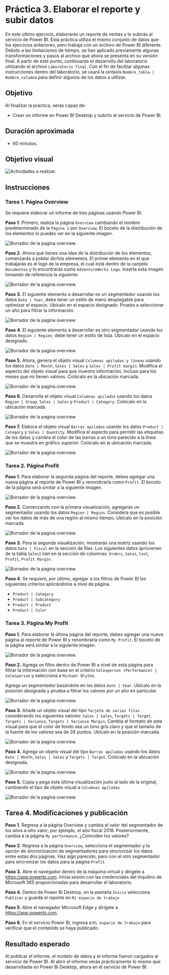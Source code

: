 # Práctica 3. Elaborar el reporte y subir datos 


En este último ejercicio, elaborarás un reporte de ventas y lo subirás al servicio de Power BI. Esta práctica utiliza el mismo conjunto de datos que los ejercicios anteriores, pero trabaja con un archivo de Power BI diferente. Debido a las limitaciones de tiempo, se han aplicado previamente algunas transformaciones y pasos al archivo que ahora se presenta en su versión final. A partir de este punto, continuarás el desarrollo del laboratorio utilizando el archivo `Laboratorio final`. Con el fin de facilitar algunas instrucciones dentro del laboratorio, se usará la sintaxis `Nombre_tabla | Nombre_columna` para definir algunos de los datos a utilizar.

## Objetivo
Al finalizar la práctica, serás capaz de:
- Crear un informe en Power BI Desktop y subirlo al servicio de Power BI.

## Duración aproximada

- 60 minutos.

## Objetivo visual

![Actividades a realizar.](./imgs/Diagrama%20Ejercicios%203.png)

## Instrucciones

### Tarea 1. Página Overview

Se requiere elaborar un informe de tres páginas usando Power BI. 

**Paso 1.** Primero, realiza la página `Overview` cambiando el nombre predeterminado de la `Página 1` por `Overview`. El boceto de la distribución de los elementos lo puedes ver en la siguiente imagen.

![Borrador de la pagina overview.](./imgs/Lab-32.png)

**Paso 2.** Ahora que tienes una idea de la distribución de los elementos, comenzarás a poblar dichos elementos. El primer elemento en el que trabajarás es el logo de la empresa, el cual está dentro de la carpeta `Documentos` y lo encontrarás como `AdventureWorks Logo`. Inserta esta imagen tomando de referencia la siguiente.

![Borrador de la pagina overview.](./imgs/Lab-33.png)

**Paso 3.** El siguiente elemento a desarrollar es un segmentador usando los datos `Date | Year`, debe tener un estilo de menú desplegable para optimizar el espacio. Ubícalo en el espacio designado. Prueba a seleccionar un año para filtrar la información.

![Borrador de la pagina overview.](./imgs/Lab-34.png)

**Paso 4.** El siguiente elemento a desarrollar es otro segmentador usando los datos `Region | Region`; debe tener un estilo de lista. Ubícalo en el espacio designado.

![Borrador de la pagina overview.](./imgs/Lab-35.png)

**Paso 5.** Ahora, genera el objeto visual `Columnas apiladas y líneas` usando los datos `Date | Month`, `Sales | Sales` y `Sales | Profit margin`. Modifica el aspecto del objeto visual para que muestre información, incluso para los meses que no tienen valores. Colócalo en la ubicación marcada.

![Borrador de la pagina overview.](./imgs/Lab-36.png)

**Paso 6.** Desarrolla el objeto visual `Columnas apiladas` usando los datos `Region | Group`, `Sales | Sales` y `Product | Category`. Colócalo en la ubicación marcada.

![Borrador de la pagina overview.](./imgs/Lab-37.png)

**Paso 7.** Elabora el objeto visual `Barras apiladas` usando los datos `Product | Category` y `Sales | Quantity`. Modifica el aspecto para permitir las etiquetas de los datos y cambia el color de las barras a un tono parecido a la línea que se muestra en gráfico superior. Colócalo en la ubicación marcada.

![Borrador de la pagina overview.](./imgs/Lab-32.png)


### Tarea 2. Página Profit

**Paso 1.** Para elaborar la segunda página del reporte, debes agregar una nueva página al reporte de Power BI y renombrarla como `Profit`. El boceto de la página será similar a la siguiente imagen.

![Borrador de la pagina overview.](./imgs/Lab-38.png)

**Paso 2.** Comenzando con la primera visualización, agregarás un segmentador usando los datos `Region | Region`. Considera que es posible ver los datos de más de una región al mismo tiempo. Ubícalo en la posición marcada.

![Borrador de la pagina overview.](./imgs/Lab-39.png)

**Paso 3.** Para la segunda visualización, mostrarás una matriz usando los datos `Date | Fiscal` en la sección de filas. Los siguientes datos (provienen de la tabla `Sales`) irán en la sección de columnas: `Orders`, `Sales`, `Cost`, `Profit`, `Profit Margin`.

![Borrador de la pagina overview.](./imgs/Lab-38.png)

**Paso 4.** Se requiere, por último, agregar a los filtros de Power BI los siguientes criterios aplicándolos a nivel de página.

* `Product | Category`
* `Product | Subcategory`
* `Product | Product`
* `Product | Color`


### Tarea 3. Página My Profit

**Paso 1.** Para elaborar la última página del reporte, debes agregar una nueva página al reporte de Power BI y renombrarla como `My Profit`. El boceto de la página será similar a la siguiente imagen.

![Borrador de la pagina overview.](./imgs/Lab-310.png)

**Paso 2.** Agrega un filtro dentro de Power BI a nivel de esta página para filtrar la información con base en el criterio `Salesperson (Performance) | Salesperson` y selecciona a `Michael Blythe`.

Agrega un segmentador basándote en los datos `Date | Year`. Ubícalo en la posición designada y prueba a filtrar los valores por un año en particular.

![Borrador de la pagina overview.](./imgs/Lab-311.png)

**Paso 3.** Añade un objeto visual del tipo `Tarjeta de varias filas` considerando los siguientes valores: `Sales | Sales`, `Targets | Target`, `Targets | Variance`, `Targets | Variance Margin`. Cambia el formato de este visual para que el color de fondo sea un tono gris claro y que el tamaño de la fuente de los valores sea de 28 puntos. Ubícalo en la posición marcada.

![Borrador de la pagina overview.](./imgs/Lab-312.png)

**Paso 4.** Agrega un objeto visual del tipo `Barras apiladas` usando los datos `Date | Month`,
`Sales | Sales` y `Targets | Target`. Colócalo en la ubicación designada.

![Borrador de la pagina overview.](./imgs/Lab-313.png)

**Paso 5.** Copia y pega esta última visualización justo al lado de la original, cambiando el tipo de objeto visual a `Columnas apiladas` 

![Borrador de la pagina overview.](./imgs/Lab-310.png)

## Tarea 4. Modificaciones y publicación

**Paso 1.** Regresa a la página Overview y cambia el valor del segmentador de los años a otro valor; por ejemplo, el año fiscal 2018. Posteriormente, cambia a la página `My performance`. ¿Coinciden los valores?

**Paso 2.** Regresa a la página `Overview`, selecciona el segmentador y la opción de sincronización de segmentadores para sincronizar los datos entre estas dos páginas. Haz algo parecido, pero con el otro segmentador para sincronizar los datos para la página `Profit`.


**Paso 3.** Abre el navegador dentro de la máquina virtual y dirígete a https://app.powerbi.com. Inicia sesión con las credenciales del inquilino de Microsoft 365 proporcionadas para desarrollar el laboratorio.

**Paso 4.** Dentro de Power Bi Desktop, en la pestaña `Inicio` selecciona `Publicar` y guarda el reporte en `Mi espacio de trabajo`

**Paso 5.**  Abre el navegador Microsoft Edge y dirígete a https://app.powerbi.com.

**Paso 6.**  En el servicio Power BI, ingresa a `Mi espacio de trabajo` para verificar que el contenido se haya publicado.

## Resultado esperado

Al publicar el informe, el modelo de datos y el informe fueron cargados al servicio de Power BI. Al abrir el informe verás prácticamente lo mismo que desarrollaste en Power Bi Desktop, ahora en el servicio de Power BI.
